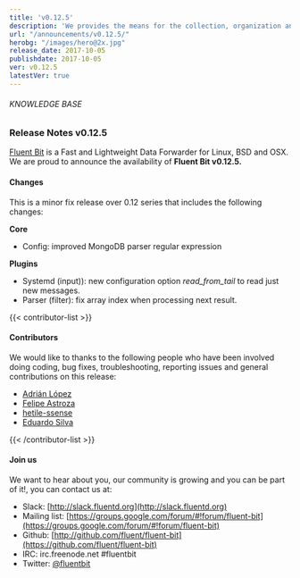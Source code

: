 ```yaml
---
title: 'v0.12.5'
description: 'We provides the means for the collection, organization and computerized retrieval of knowledgeand Lightweight Data Forwarder for Linux, BSD and OSX. We are proud to announce the availability of Fluent Bit v0.12.5.'
url: "/announcements/v0.12.5/"
herobg: "/images/hero@2x.jpg"
release_date: 2017-10-05
publishdate: 2017-10-05
ver: v0.12.5
latestVer: true 
---
```



###### KNOWLEDGE BASE

### Release Notes v0.12.5

[Fluent Bit](https://fluentbit.io/) is a Fast and Lightweight Data Forwarder for Linux, BSD and OSX. We are proud to announce the availability of **Fluent Bit v0.12.5.**

#### Changes

This is a minor fix release over 0.12 series that includes the following changes:


**Core**

* Config: improved MongoDB parser regular expression

**Plugins**

* Systemd (input)): new configuration option _read_from_tail_ to read just new messages.
* Parser (filter): fix array index when processing next result.


{{< contributor-list >}}

#### Contributors

We would like to thanks to the following people who have been involved doing coding, bug fixes, troubleshooting, reporting issues and general contributions on this release:

* [Adrián López](https://github.com/adrianlzt)
* [Felipe Astroza](https://github.com/astroza)
* [hetile-ssense](https://github.com/hetile-ssense)
* [Eduardo Silva](https://github.com/edsiper)

{{< /contributor-list >}}

#### Join us

We want to hear about you, our community is growing and you can be part of it!, you can contact us at:

* Slack: [http://slack.fluentd.org](http://slack.fluentd.org)
* Mailing list: [https://groups.google.com/forum/#!forum/fluent-bit](https://groups.google.com/forum/#!forum/fluent-bit)
* Github: [http://github.com/fluent/fluent-bit](https://github.com/fluent/fluent-bit)
* IRC: irc.freenode.net #fluentbit
* Twitter: [@fluentbit](https://twitter.com/fluentbit)